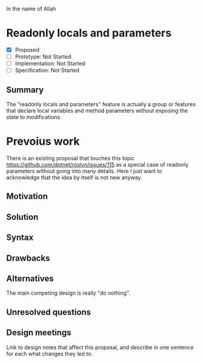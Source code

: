 In the name of Allah

# Readonly locals and parameters

* [x] Proposed
* [ ] Prototype: Not Started
* [ ] Implementation: Not Started
* [ ] Specification: Not Started

## Summary
[summary]: #summary

The "readonly locals and parameters" feature is actually a group or features that declare local variables and method parameters without exposing the state to modifications.

# Prevoius work

There is an existing proposal that touches this topic https://github.com/dotnet/roslyn/issues/115 as a special case of readonly parameters without going into many details. 
Here I just want to acknowledge that the idea by itself is not new anyway.

## Motivation

## Solution

## Syntax

## Drawbacks
[drawbacks]: #drawbacks

## Alternatives
[alternatives]: #alternatives

The main competing design is really "do nothing".

## Unresolved questions
[unresolved]: #unresolved-questions

## Design meetings

Link to design notes that affect this proposal, and describe in one sentence for each what changes they led to.
